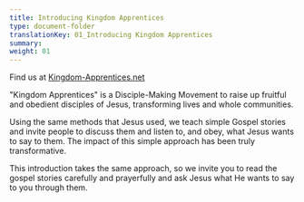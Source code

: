 ```yaml
---
title: Introducing Kingdom Apprentices
type: document-folder
translationKey: 01_Introducing Kingdom Apprentices
summary: 
weight: 01
---
```

Find us at [Kingdom-Apprentices.net](https://kingdom-apprentices.net/)

"Kingdom Apprentices" is a Disciple-Making Movement to raise up fruitful and obedient disciples of Jesus, transforming lives and whole communities.

Using the same methods that Jesus used, we teach simple Gospel stories and invite people to discuss them and listen to, and obey, what Jesus wants to say to them. The impact of this simple approach has been truly transformative.

This introduction takes the same approach, so we invite you to read the gospel stories carefully and prayerfully and ask Jesus what He wants to say to you through them.